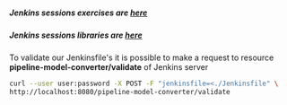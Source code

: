 ##### Jenkins sessions exercises are [here](https://github.com/JTrillo/jenkins-sessions)
##### Jenkins sessions libraries are [here](https://github.com/JTrillo/jenkins-library-sessions)

To validate our Jenkinsfile's it is possible to make a request to resource **pipeline-model-converter/validate** of Jenkins server
```bash
curl --user user:password -X POST -F "jenkinsfile=<./Jenkinsfile" \
http://localhost:8080/pipeline-model-converter/validate
```